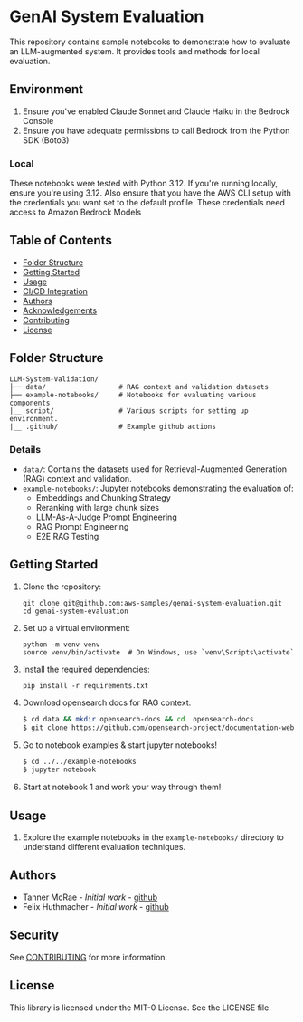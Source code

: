 # GenAI System Evaluation

This repository contains sample notebooks to demonstrate how to evaluate an LLM-augmented system. It provides tools and methods for local evaluation.

## Environment
1. Ensure you've enabled Claude Sonnet and Claude Haiku in the Bedrock Console
1. Ensure you have adequate permissions to call Bedrock from the Python SDK (Boto3)

### Local
These notebooks were tested with Python 3.12. If you're running locally, ensure you're using 3.12. Also ensure that you have the AWS CLI setup with the credentials you want set to the default profile. These credentials need access to Amazon Bedrock Models

## Table of Contents

- [Folder Structure](#folder-structure)
- [Getting Started](#getting-started)
- [Usage](#usage)
- [CI/CD Integration](#cicd-integration)
- [Authors](#authors)
- [Acknowledgements](#acknowledgements)
- [Contributing](#contributing)
- [License](#license)

## Folder Structure

```
LLM-System-Validation/
├── data/                  # RAG context and validation datasets
├── example-notebooks/     # Notebooks for evaluating various components
|__ script/                # Various scripts for setting up environment.
|__ .github/               # Example github actions
```

### Details

- `data/`: Contains the datasets used for Retrieval-Augmented Generation (RAG) context and validation.
- `example-notebooks/`: Jupyter notebooks demonstrating the evaluation of:
  - Embeddings and Chunking Strategy
  - Reranking with large chunk sizes
  - LLM-As-A-Judge Prompt Engineering
  - RAG Prompt Engineering
  - E2E RAG Testing

## Getting Started

1. Clone the repository:
   ```
   git clone git@github.com:aws-samples/genai-system-evaluation.git
   cd genai-system-evaluation
   ```

2. Set up a virtual environment:
   ```
   python -m venv venv
   source venv/bin/activate  # On Windows, use `venv\Scripts\activate`
   ```

3. Install the required dependencies:
   ```
   pip install -r requirements.txt
   ```

4. Download opensearch docs for RAG context.
   ``` bash
   $ cd data && mkdir opensearch-docs && cd  opensearch-docs
   $ git clone https://github.com/opensearch-project/documentation-website.git
   ```

4. Go to notebook examples & start jupyter notebooks!
   ``` bash
   $ cd ../../example-notebooks
   $ jupyter notebook
   ```

5. Start at notebook 1 and work your way through them!

## Usage

1. Explore the example notebooks in the `example-notebooks/` directory to understand different evaluation techniques.

## Authors

- Tanner McRae - *Initial work* - [github](https://github.com/tannermcrae)
- Felix Huthmacher  - *Initial work* - [github](https://github.com/fhuthmacher)

## Security

See [CONTRIBUTING](CONTRIBUTING.md#security-issue-notifications) for more information.

## License

This library is licensed under the MIT-0 License. See the LICENSE file.


